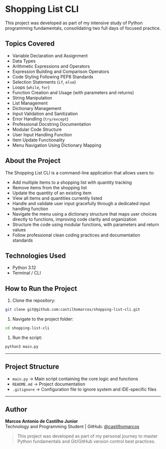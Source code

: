 # Shopping List CLI

This project was developed as part of my intensive study of Python programming fundamentals, consolidating two full days of focused practice.

## Topics Covered

- Variable Declaration and Assignment  
- Data Types  
- Arithmetic Expressions and Operators  
- Expression Building and Comparison Operators  
- Code Styling Following PEP8 Standards  
- Selection Statements (`if`, `else`)  
- Loops (`while`, `for`)  
- Function Creation and Usage (with parameters and returns)  
- String Manipulation  
- List Management  
- Dictionary Management  
- Input Validation and Sanitization  
- Error Handling (`try/except`)  
- Professional Docstring Documentation  
- Modular Code Structure  
- User Input Handling Function  
- Item Update Functionality  
- Menu Navigation Using Dictionary Mapping

## About the Project

The Shopping List CLI is a command-line application that allows users to:

- Add multiple items to a shopping list with quantity tracking
- Remove items from the shopping list
- Update the quantity of an existing item
- View all items and quantities currently listed
- Handle and validate user input gracefully through a dedicated input handling function
- Navigate the menu using a dictionary structure that maps user choices directly to functions, improving code clarity and organization
- Structure the code using modular functions, with parameters and return values
- Follow professional clean coding practices and documentation standards

## Technologies Used

- Python 3.12
- Terminal / CLI

## How to Run the Project

1. Clone the repository:

```bash
git clone git@github.com:castilhomarcos/shopping-list-cli.git
```

1. Navigate to the project folder:

```bash
cd shopping-list-cli
```

1. Run the script:

```bash
python3 main.py
```

---

## Project Structure

- `main.py` → Main script containing the core logic and functions
- `README.md` → Project documentation
- `.gitignore` → Configuration file to ignore system and IDE-specific files

---

## Author

**Marcos Antonio de Castilho Junior**  
Technology and Programming Student | GitHub: [@castilhomarcos](https://github.com/castilhomarcos)

> This project was developed as part of my personal journey to master Python fundamentals and Git/GitHub version control best practices.
